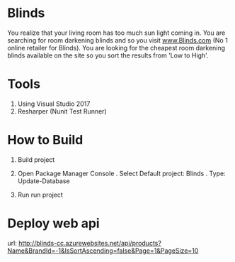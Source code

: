 # Blinds
You realize that your living room has too much sun light coming in. You are searching for room darkening blinds and so you visit www.Blinds.com (No 1 online retailer for Blinds). You are looking for the cheapest room darkening blinds available on the site so you sort the results from 'Low to High'. 

# Tools
1. Using Visual Studio 2017
2. Resharper (Nunit Test Runner)

# How to Build
1. Build project
2. Open Package Manager Console
   . Select Default project: Blinds
   . Type: Update-Database
   
3. Run run project

# Deploy web api
  url: http://blinds-cc.azurewebsites.net/api/products?Name&BrandId=-1&IsSortAscending=false&Page=1&PageSize=10
